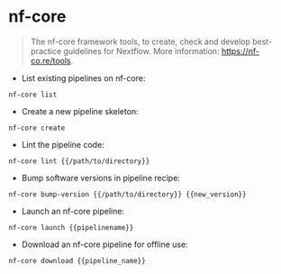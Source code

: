 # nf-core

> The nf-core framework tools, to create, check and develop best-practice guidelines for Nextflow.
> More information: <https://nf-co.re/tools>.

- List existing pipelines on nf-core:

`nf-core list`

- Create a new pipeline skeleton:

`nf-core create`

- Lint the pipeline code:

`nf-core lint {{/path/to/directory}}`

- Bump software versions in pipeline recipe:

`nf-core bump-version {{/path/to/directory}} {{new_version}}`

- Launch an nf-core pipeline:

`nf-core launch {{pipelinename}}`

- Download an nf-core pipeline for offline use:

`nf-core download {{pipeline_name}}`
